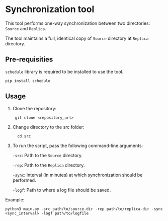# Synchronization tool
This tool performs one-way synchronization between two directories: `Source` and `Replica`.

The tool maintains a full, identical copy of `Source`
directory at `Replica` directory.

## Pre-requisities
`schedule` library is required to be installed to use the tool.

    pip install schedule

## Usage
1. Clone the repository:
    
        git clone <repository_url>

2. Change directory to the src folder:
    
         cd src

3. To run the script, pass the following command-line arguments:

   `-src`: Path to the `Source` directory.

   `-rep`: Path to the `Replica` directory.

   `-sync`: Interval (in minutes) at which synchronization should be performed.

   `-logf`: Path to where a log file should be saved.
   
Example:

    python3 main.py -src path/to/source-dir -rep path/to/replica-dir -sync <sync_interval> -logf path/to/logfile
